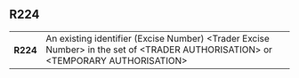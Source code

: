 ## R224
<table>
 <tr>
  <th>
   R224
  </th>
  <td>
   An existing identifier (Excise Number) &lt;Trader Excise Number&gt; in the set of &lt;TRADER AUTHORISATION&gt; or &lt;TEMPORARY AUTHORISATION&gt;
  </td>
 </tr>
</table>
